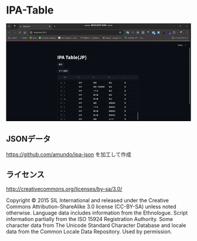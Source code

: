 # IPA-Table

![デモンストレーション](img/demo.gif)

## JSONデータ

https://github.com/amundo/ipa-json を加工して作成

## ライセンス

http://creativecommons.org/licenses/by-sa/3.0/

Copyright © 2015 SIL International and released under the Creative Commons Attribution-ShareAlike 3.0 license (CC-BY-SA) unless noted otherwise. Language data includes information from the Ethnologue. Script information partially from the ISO 15924 Registration Authority. Some character data from The Unicode Standard Character Database and locale data from the Common Locale Data Repository. Used by permission.

